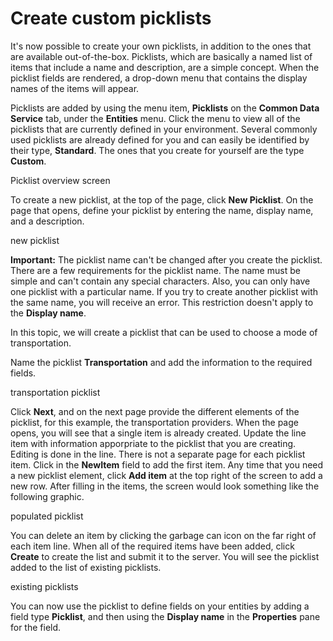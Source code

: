 <properties
	pageTitle="Create custom picklists | Microsoft PowerApps"
	description="Create a custom picklist in the maker portal."
	services="powerapps"
	documentationCenter="na"
	authors="pvillads"
	manager="kfend"
	editor=""
	tags=""/>

<tags
   ms.service="powerapps"
   ms.devlang="na"
   ms.topic="article"
   ms.tgt_pltfrm="na"
   ms.workload="na"
   ms.date="02/03/2017"
   ms.author="kfend"/>

# Create custom picklists
It's now possible to create your own picklists, in addition to the ones that are available out-of-the-box. Picklists, which are basically a named list of items that include a name and description, are a simple concept. When the picklist fields are rendered, a drop-down menu that contains the display names of the items will appear. 

Picklists are added by using the menu item, **Picklists** on the **Common Data Service** tab, under the **Entities** menu. Click the menu to view all of the picklists that are currently defined in your environment. Several commonly used picklists are already defined for you and can easily be identified by their type, **Standard**. The ones that you create for yourself are the type **Custom**.

Picklist overview screen

To create a new picklist, at the top of the page, click **New Picklist**. On the page that opens, define your picklist by entering the name, display name, and a description.

new picklist

**Important:** The picklist name can't be changed after you create the picklist. There are a few requirements for the picklist name. The name must be simple and can't contain any special characters. Also, you can only have one picklist with a particular name. If you try to create another picklist with the same name, you will receive an error. This restriction doesn't apply to the **Display name**.

In this topic, we will create a picklist that can be used to choose a mode of transportation.

Name the picklist **Transportation** and add the information to the required fields.

transportation picklist

Click **Next**, and on the next page provide the different elements of the picklist, for this example, the transportation providers. When the page opens, you will see that a single item is already created. Update the line item with information apporpriate to the picklist that you are creating. Editing is done in the line. There is not a separate page for each picklist item. Click in the  **NewItem** field to add the first item. Any time that you need a new picklist element, click **Add item** at the top right of the screen to add a new row. After filling in the items, the screen would look something like the following graphic.

populated picklist

 

You can delete an item by clicking the garbage can icon on the far right of each item line. When all of the required items have been added, click **Create** to create the list and submit it to the server. You will see the picklist added to the list of existing picklists.

existing picklists

You can now use the picklist to define fields on your entities by adding a field type **Picklist**, and then using the **Display name** in the **Properties** pane for the field. 
